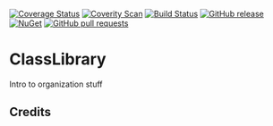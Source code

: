 [![Coverage Status](https://coveralls.io/repos/github/serialseb/SerialSeb.Templates.ClassLibrary/badge.svg?branch=master)](https://coveralls.io/github/serialseb/SerialSeb.Templates.ClassLibrary?branch=master)
[![Coverity Scan](https://img.shields.io/coverity/scan/11894.svg)](https://scan.coverity.com/projects/serialseb-SerialSeb.Templates.ClassLibrary)
[![Build Status](https://ci.appveyor.com/api/projects/status/github/serialseb/SerialSeb.Templates.ClassLibrary?svg=true)](https://ci.appveyor.com/project/OpenRasta/SerialSeb.Templates.ClassLibrary)
[![GitHub release](https://img.shields.io/github/release/serialseb/SerialSeb.Templates.ClassLibrary.svg)](https://github.com/serialseb/SerialSeb.Templates.ClassLibrary/releases/latest)
[![NuGet](https://img.shields.io/nuget/v/SerialSeb.Templates.ClassLibrary.svg)](https://www.nuget.org/packages/SerialSeb.Templates.ClassLibrary/)
[![GitHub pull requests](https://img.shields.io/github/issues-pr/serialseb/SerialSeb.Templates.ClassLibrary.svg)](https://github.com/serialseb/SerialSeb.Templates.ClassLibrary/pulls)

# ClassLibrary

Intro to organization stuff

## Credits
